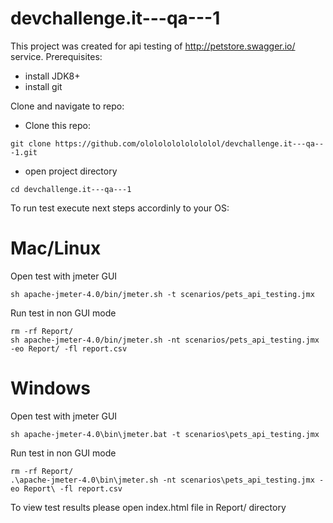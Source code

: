 # devchallenge.it---qa---1

This project was created for api testing of http://petstore.swagger.io/ service.
Prerequisites:
- install JDK8+
- install git

Clone and navigate to repo:
- Clone this repo:
```
git clone https://github.com/ololololololololol/devchallenge.it---qa---1.git
```
- open project directory
```
cd devchallenge.it---qa---1
```
To run test execute next steps accordinly to your OS:
# Mac/Linux
Open test with jmeter GUI
```
sh apache-jmeter-4.0/bin/jmeter.sh -t scenarios/pets_api_testing.jmx
```

Run test in non GUI mode
```
rm -rf Report/
sh apache-jmeter-4.0/bin/jmeter.sh -nt scenarios/pets_api_testing.jmx -eo Report/ -fl report.csv
```

# Windows
Open test with jmeter GUI
```
sh apache-jmeter-4.0\bin\jmeter.bat -t scenarios\pets_api_testing.jmx
```

Run test in non GUI mode
```
rm -rf Report/
.\apache-jmeter-4.0\bin\jmeter.sh -nt scenarios\pets_api_testing.jmx -eo Report\ -fl report.csv
```

To view test results please open index.html file in Report/ directory
